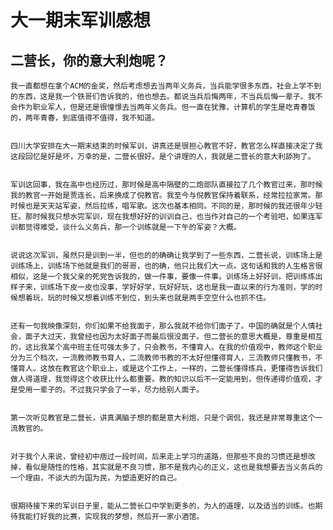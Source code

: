 # 大一期末军训感想

## 二营长，你的意大利炮呢？

    我一直都想在拿个ACM的金奖，然后考虑想去当两年义务兵，当兵能学很多东西，社会上学不到的东西，这是我一个铁哥们告诉我的，他也想去。都说当兵后悔两年，不当兵后悔一辈子。我不会作为职业军人，但是还是很憧憬去当两年义务兵。但一直在犹豫，计算机的学生是吃青春饭的，两年青春，到底值得不值得，我不知道。


    四川大学安排在大一期末结束的时候军训，讲真还是很担心教官不好，教官怎么样直接决定了我这段回忆是好是坏，万幸的是，二营长很好。是个讲理的人，我就是二营长的意大利舔狗了。


    军训这回事，我在高中也经历过，那时候是高中隔壁的二炮部队直接拉了几个教官过来，那时候我的教官一开始是贾连长，后来换成了倪教官。我至今与倪教官保持着联系，经常拉拉家常。那时候也是天天站军姿，然后拉练，唱军歌。这次也基本相同。不同的是，那时候的我还很年少轻狂。那时候我只想水完军训，现在我想好好的训训自己，也当作对自己的一个考验吧，如果连军训都觉得难受，谈什么义务兵，那一个训练就是一下午的军姿？大概。


    说说这次军训，虽然只是训到一半，但也的的确确让我学到了一些东西，二营长说，训练场上是训练场上，训练场下他就是我们的哥哥，也的确，他只比我们大一点。这句话和我的人生格言很相似，这是一个我父亲的死党告诉我的，做一件事，要像一件事。训练场上好好训，把训练练出样子来，训练场下皮一皮也没事，学好好学，玩好好玩，这也是我一直以来的行为准则，学的时候想着玩，玩的时候又想着训练不到位，到头来也就是两手空空什么也抓不住。


    还有一句我映像深刻，你们如果不给我面子，那么我就不给你们面子了。中国的确就是个人情社会，面子大过天，我曾经也因为太好面子而最后很没面子。但二营长的意思大概是，尊重是相互的，这比我某个高中班主任可强太多了，只会教书，不懂育人。在我的价值观中，教师这个职业分为三个档次，一流教师教书育人，二流教师书教的不太好但懂得育人，三流教师只懂教书，不懂育人。这放在教官这个职业上，或是这个工作上，一样的，二营长懂得练兵，更懂得告诉我们做人得道理，我觉得这个收获比什么都重要。教的知识以后不一定能用到，但传递得价值观，才是受用一辈子的。不过我只学会了一半，尽力给别人面子。


    第一次听见教官是二营长，讲真满脑子想的都是意大利炮，只是个调侃，我还是非常尊重这个一流教官的。


    对于我个人来说，曾经初中痞过一段时间，后来走上学习的道路，但那些不良的习惯还是想改掉，看似是随性的性格，其实就是不良习惯，那不是我内心的正义，这也是我想要去当义务兵的一个理由，不谈大的为国为民，为塑造更好的自己。


    很期待接下来的军训日子里，能从二营长口中学到更多的，为人的道理，以及适当的训练。也期待我能打好我的比赛，实现我的梦想，然后开一家小酒馆。
